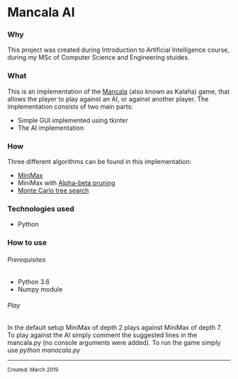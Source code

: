 <!--### Mancala AI
This is a project fro Introduction to Artificial Intelligence project 2019
The code was entirely written by Piotr Połcik.
This project contains a rather simple implementation of basic version of Mancala board game with simple UI 
created using tkinter. 
The implemented AI is a MiniMax Algorithm with alpha/beta pruning.
### Prerequisites
- Python 3.6 (did not check if the code is backward compatible with older Python version, but I assume it should be)
- installed numpy module
### Running
- First, make sure you have numpy installed
```
pip3 install numpy
```
- In the default setup MiniMax of depth 2 plays against MiniMax of depth 7. 
- To play against the AI simply comment the suggested lines in the mancala.py (no console arguments were added)
- To run the game simply use
``` 
python manacala.py
```
Enjoy!
### Comments
A basic implementation of Monte Carlo Tree search algorithm is also included in the files, although it was not tested thourughly for correctness, 
as the main algorithm was the MiniMax algorithm.-->

<html>
<body>
<h1 class="title">Mancala AI</h1>
<h3 class="why">Why</h3>
<p class="why">
  This project was created during Introduction to Artificial Intelligence course, during my MSc of Computer Science and Engineering stuides.
</p>
<h3 class="what">What</h3>
<div class="what">
  This is an implementation of the <a target="_blank" href="https://en.wikipedia.org/wiki/Mancala">Mancala</a> (also known as Kalaha) game, that allows the player to play against an AI, or against another player.
  The implementation consists of two main parts:
  <ul>
    <li> Simple GUI implemented using tkinter </li>
    <li> The AI implementation </li>
  </ul>
</div>
<h3 class="how">How</h3>
  <div class="how">Three different algorithms can be found in this implementation:
    <ul>
      <li><a target="_blank"  href="https://en.wikipedia.org/wiki/Minimax">MiniMax</a></li>
      <li>MiniMax with <a target="_blank" href="https://en.wikipedia.org/wiki/Alpha%E2%80%93beta_pruning">Alpha-beta pruning</a>
      <li><a target="_blank" href="https://en.wikipedia.org/wiki/Monte_Carlo_tree_search">Monte Carlo tree search</a></li>
    </ul>
  </div>
<h3 class="technologies">Technologies used</h3>
<ul class="technologies">
  <li class="technologies" hover="Python">Python</li>
</ul>
<h3 class="usage">How to use</h3>
<div class="usage">
    <h6>Prerequisites</h6>
    <ul>
      <li>Python 3.6</li>
      <li>Numpy module</li>
    </ul>
    <h6>Play</h6>
     In the default setup MiniMax of depth 2 plays against MiniMax of depth 7. To play against the AI simply comment the suggested lines in the mancala.py (no console arguments were added). To run the game simply use <i>python manacala.py</i>
</div>
<hr>
<small class="created">Created: March 2019</small>
</body>
</html>
